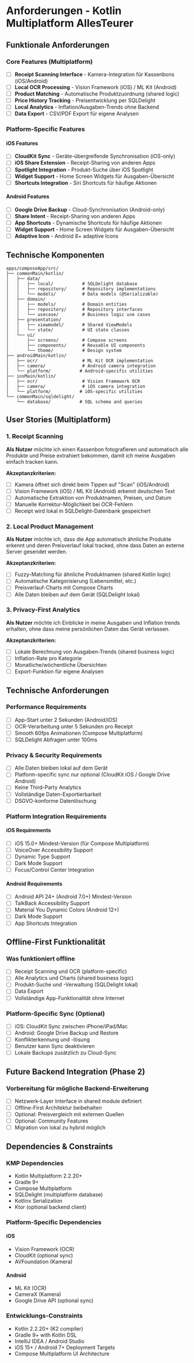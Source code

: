 # Anforderungen - Kotlin Multiplatform AllesTeurer

## Funktionale Anforderungen

### Core Features (Multiplatform)

- [ ] **Receipt Scanning Interface** - Kamera-Integration für Kassenbons (iOS/Android)
- [ ] **Local OCR Processing** - Vision Framework (iOS) / ML Kit (Android)
- [ ] **Product Matching** - Automatische Produktzuordnung (shared logic)
- [ ] **Price History Tracking** - Preisentwicklung per SQLDelight
- [ ] **Local Analytics** - Inflation/Ausgaben-Trends ohne Backend
- [ ] **Data Export** - CSV/PDF Export für eigene Analysen

### Platform-Specific Features

#### iOS Features

- [ ] **CloudKit Sync** - Geräte-übergreifende Synchronisation (iOS-only)
- [ ] **iOS Share Extension** - Receipt-Sharing von anderen Apps
- [ ] **Spotlight Integration** - Produkt-Suche über iOS Spotlight
- [ ] **Widget Support** - Home Screen Widgets für Ausgaben-Übersicht
- [ ] **Shortcuts Integration** - Siri Shortcuts für häufige Aktionen

#### Android Features

- [ ] **Google Drive Backup** - Cloud-Synchronisation (Android-only)
- [ ] **Share Intent** - Receipt-Sharing von anderen Apps
- [ ] **App Shortcuts** - Dynamische Shortcuts für häufige Aktionen
- [ ] **Widget Support** - Home Screen Widgets für Ausgaben-Übersicht
- [ ] **Adaptive Icon** - Android 8+ adaptive Icons

## Technische Komponenten

```
apps/composeApp/src/
├── commonMain/kotlin/
│   ├── data/
│   │   ├── local/           # SQLDelight database
│   │   ├── repository/      # Repository implementations
│   │   └── models/          # Data models (@Serializable)
│   ├── domain/
│   │   ├── models/          # Domain entities
│   │   ├── repository/      # Repository interfaces
│   │   └── usecase/         # Business logic use cases
│   ├── presentation/
│   │   ├── viewmodel/       # Shared ViewModels
│   │   └── state/           # UI state classes
│   └── ui/
│       ├── screens/         # Compose screens
│       ├── components/      # Reusable UI components
│       └── theme/           # Design system
├── androidMain/kotlin/
│   ├── ocr/                 # ML Kit OCR implementation
│   ├── camera/              # Android camera integration
│   └── platform/           # Android-specific utilities
├── iosMain/kotlin/
│   ├── ocr/                 # Vision Framework OCR
│   ├── camera/              # iOS camera integration
│   └── platform/           # iOS-specific utilities
└── commonMain/sqldelight/
    └── database/           # SQL schema and queries
```

## User Stories (Multiplatform)

### 1. Receipt Scanning

**Als Nutzer** möchte ich einen Kassenbon fotografieren und automatisch alle Produkte und Preise extrahiert bekommen, damit ich meine Ausgaben einfach tracken kann.

**Akzeptanzkriterien:**

- [ ] Kamera öffnet sich direkt beim Tippen auf "Scan" (iOS/Android)
- [ ] Vision Framework (iOS) / ML Kit (Android) erkennt deutschen Text
- [ ] Automatische Extraktion von Produktnamen, Preisen, und Datum
- [ ] Manuelle Korrektur-Möglichkeit bei OCR-Fehlern
- [ ] Receipt wird lokal in SQLDelight-Datenbank gespeichert

### 2. Local Product Management

**Als Nutzer** möchte ich, dass die App automatisch ähnliche Produkte erkennt und deren Preisverlauf lokal tracked, ohne dass Daten an externe Server gesendet werden.

**Akzeptanzkriterien:**

- [ ] Fuzzy-Matching für ähnliche Produktnamen (shared Kotlin logic)
- [ ] Automatische Kategorisierung (Lebensmittel, etc.)
- [ ] Preisverlauf-Charts mit Compose Charts
- [ ] Alle Daten bleiben auf dem Gerät (SQLDelight lokal)

### 3. Privacy-First Analytics

**Als Nutzer** möchte ich Einblicke in meine Ausgaben und Inflation trends erhalten, ohne dass meine persönlichen Daten das Gerät verlassen.

**Akzeptanzkriterien:**

- [ ] Lokale Berechnung von Ausgaben-Trends (shared business logic)
- [ ] Inflation-Rate pro Kategorie
- [ ] Monatliche/wöchentliche Übersichten
- [ ] Export-Funktion für eigene Analysen

## Technische Anforderungen

### Performance Requirements

- [ ] App-Start unter 2 Sekunden (Android/iOS)
- [ ] OCR-Verarbeitung unter 5 Sekunden pro Receipt
- [ ] Smooth 60fps Animationen (Compose Multiplatform)
- [ ] SQLDelight Abfragen unter 100ms

### Privacy & Security Requirements

- [ ] Alle Daten bleiben lokal auf dem Gerät
- [ ] Platform-specific sync nur optional (CloudKit iOS / Google Drive Android)
- [ ] Keine Third-Party Analytics
- [ ] Vollständige Daten-Exportierbarkeit
- [ ] DSGVO-konforme Datenlöschung

### Platform Integration Requirements

#### iOS Requirements

- [ ] iOS 15.0+ Mindest-Version (für Compose Multiplatform)
- [ ] VoiceOver Accessibility Support
- [ ] Dynamic Type Support
- [ ] Dark Mode Support
- [ ] Focus/Control Center Integration

#### Android Requirements

- [ ] Android API 24+ (Android 7.0+) Mindest-Version
- [ ] TalkBack Accessibility Support
- [ ] Material You Dynamic Colors (Android 12+)
- [ ] Dark Mode Support
- [ ] App Shortcuts Integration

## Offline-First Funktionalität

### Was funktioniert offline

- [ ] Receipt Scanning und OCR (platform-specific)
- [ ] Alle Analytics und Charts (shared business logic)
- [ ] Produkt-Suche und -Verwaltung (SQLDelight lokal)
- [ ] Data Export
- [ ] Vollständige App-Funktionalität ohne Internet

### Platform-Specific Sync (Optional)

- [ ] iOS: CloudKit Sync zwischen iPhone/iPad/Mac
- [ ] Android: Google Drive Backup und Restore
- [ ] Konflikterkennung und -lösung
- [ ] Benutzer kann Sync deaktivieren
- [ ] Lokale Backups zusätzlich zu Cloud-Sync

## Future Backend Integration (Phase 2)

### Vorbereitung für mögliche Backend-Erweiterung

- [ ] Netzwerk-Layer Interface in shared module definiert
- [ ] Offline-First Architektur beibehalten
- [ ] Optional: Preisvergleich mit externen Quellen
- [ ] Optional: Community Features
- [ ] Migration von lokal zu hybrid möglich

## Dependencies & Constraints

### KMP Dependencies

- Kotlin Multiplatform 2.2.20+
- Gradle 9+
- Compose Multiplatform
- SQLDelight (multiplatform database)
- Kotlinx Serialization
- Ktor (optional backend client)

### Platform-Specific Dependencies

#### iOS

- Vision Framework (OCR)
- CloudKit (optional sync)
- AVFoundation (Kamera)

#### Android

- ML Kit (OCR)
- CameraX (Kamera)
- Google Drive API (optional sync)

### Entwicklungs-Constraints

- Kotlin 2.2.20+ (K2 compiler)
- Gradle 9+ with Kotlin DSL
- IntelliJ IDEA / Android Studio
- iOS 15+ / Android 7+ Deployment Targets
- Compose Multiplatform UI Architecture
